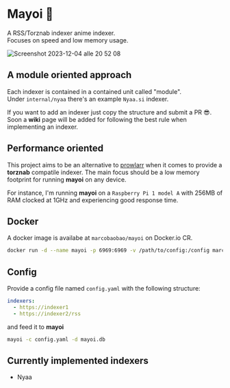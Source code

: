 # Mayoi 🐌

A RSS/Torznab indexer anime indexer.  
Focuses on speed and low memory usage.

![Screenshot 2023-12-04 alle 20 52 08](https://github.com/marcopeocchi/mayoi/assets/35533749/57b809ef-25ed-4007-923d-64e46d1fe200)

## A module oriented approach
Each indexer is contained in a contained unit called "module".  
Under `internal/nyaa` there's an example `Nyaa.si` indexer.  

If you want to add an indexer just copy the structure and submit a PR 😎.  
Soon a **wiki** page will be added for following the best rule when implementing an indexer.

## Performance oriented
This project aims to be an alternative to [prowlarr](https://github.com/Prowlarr/Prowlarr) when it comes to provide a **torznab** compatile indexer.
The main focus should be a low memory footprint for running **mayoi** on any device.

For instance, I'm running **mayoi** on a `Raspberry Pi 1 model A` with 256MB of RAM clocked at 1GHz and experiencing good response time.

## Docker
A docker image is availabe at `marcobaobao/mayoi` on Docker.io CR.

```sh
docker run -d --name mayoi -p 6969:6969 -v /path/to/config:/config marcobaobao/mayoi
```

## Config
Provide a config file named `config.yaml` with the following structure:
```yaml
indexers:
  - https://indexer1
  - https://indexer2/rss
```
and feed it to **mayoi**

```sh
mayoi -c config.yaml -d mayoi.db
```

## Currently implemented indexers
- Nyaa
